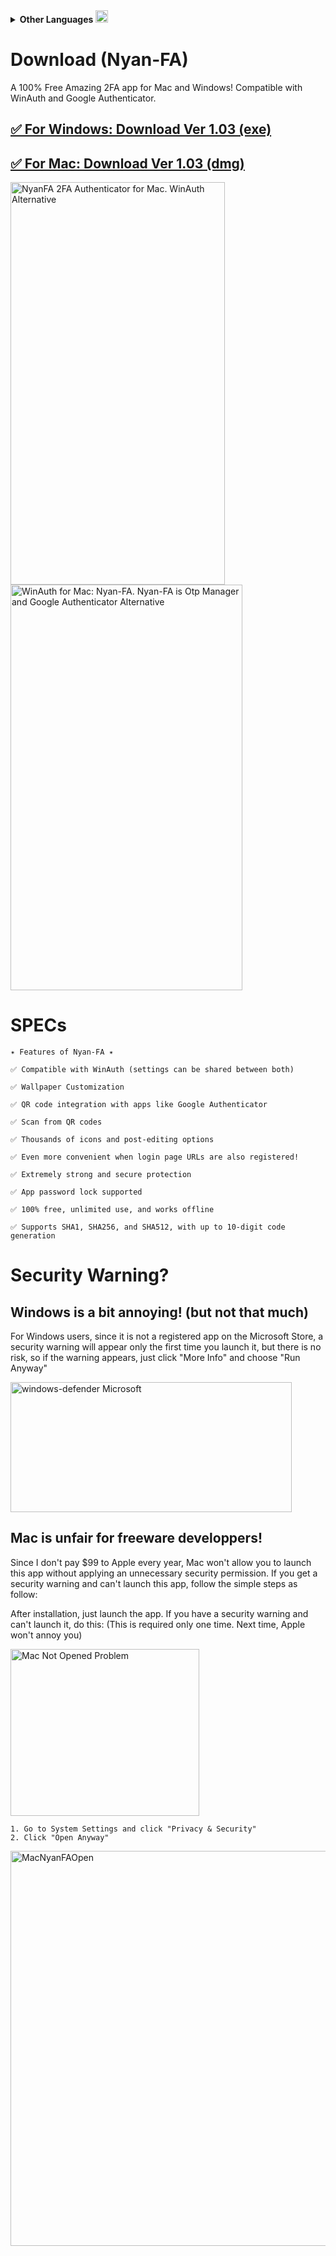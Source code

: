 <details>
<summary><b>Other Languages <img width="20" height="20" alt="translate" src="https://github.com/user-attachments/assets/3fdd06d6-0bf8-4144-bea5-00950619972c" /></b></summary>

<p>　🔷 <a href="https://exis9.github.io/Nyan-FA/langs/en.html" target=_blank><small>English</small></a></p>
<p>　🔷 <a href="https://exis9.github.io/Nyan-FA/langs/ja.html" target=_blank><small>Japanese(日本語)</small></a></p>
<p>　🔷 <a href="https://exis9.github.io/Nyan-FA/langs/zh.html" target=_blank><small>Simplified Chinese(简体中文)</small></a></p>
<p>　🔷 <a href="https://exis9.github.io/Nyan-FA/langs/fr.html" target=_blank><small>French(Français)</small></a></p>
  
</details>

# Download (Nyan-FA)

A 100% Free Amazing 2FA app for Mac and Windows!
Compatible with WinAuth and Google Authenticator.

## [✅️ For Windows: Download Ver 1.03 (exe)](https://github.com/exis9/Nyan-FA/releases/download/v1.03(Windows)/Nyan-FA.1.0.3.exe)
## [✅️ For Mac: Download Ver 1.03 (dmg)](https://github.com/exis9/Nyan-FA/releases/download/v1.03(Mac)/Nyan-FA-1.0.3.dmg)

<img width="343" height="644" alt="NyanFA 2FA Authenticator for Mac. WinAuth Alternative" src="https://github.com/user-attachments/assets/0efe9952-ee1a-4f2a-a3cf-39b49a73e7de" />

<img width="371" height="649" alt="WinAuth for Mac: Nyan-FA. Nyan-FA is Otp Manager and Google Authenticator Alternative" src="https://github.com/user-attachments/assets/bce54350-ccb6-4a53-88f1-55d49f720311" />


# SPECs
```
✴️ Features of Nyan-FA ✴️

✅️ Compatible with WinAuth (settings can be shared between both)

✅️ Wallpaper Customization

✅️ QR code integration with apps like Google Authenticator

✅️ Scan from QR codes

✅️ Thousands of icons and post-editing options

✅️ Even more convenient when login page URLs are also registered!

✅️ Extremely strong and secure protection

✅️ App password lock supported

✅️ 100% free, unlimited use, and works offline

✅️ Supports SHA1, SHA256, and SHA512, with up to 10-digit code generation
```

# Security Warning?

## Windows is a bit annoying! (but not that much)
For Windows users, since it is not a registered app on the Microsoft Store, a security warning will appear only the first time you launch it, but there is no risk, so if the warning appears, just click "More Info" and choose "Run Anyway"

<img width="450" height="208" alt="windows-defender Microsoft" src="https://github.com/user-attachments/assets/c774799d-3b4c-4916-9e24-0ee20f649415" />



## Mac is unfair for freeware developpers!
Since I don't pay $99 to Apple every year, Mac won't allow you to launch this app without applying an unnecessary security permission.
If you get a security warning and can't launch this app, follow the simple steps as follow:

After installation, just launch the app. If you have a security warning and can't launch it, do this:
(This is required only one time. Next time, Apple won't annoy you)

<img width="302" height="267" alt="Mac Not Opened Problem" src="https://github.com/user-attachments/assets/95864ee1-b552-4c50-915a-4919846b0412" />


```
1. Go to System Settings and click "Privacy & Security"
2. Click "Open Anyway"
```
<img width="723" height="632" alt="MacNyanFAOpen" src="https://github.com/user-attachments/assets/ada84b63-bf2e-47c4-bcb0-6c84c108993c" />

